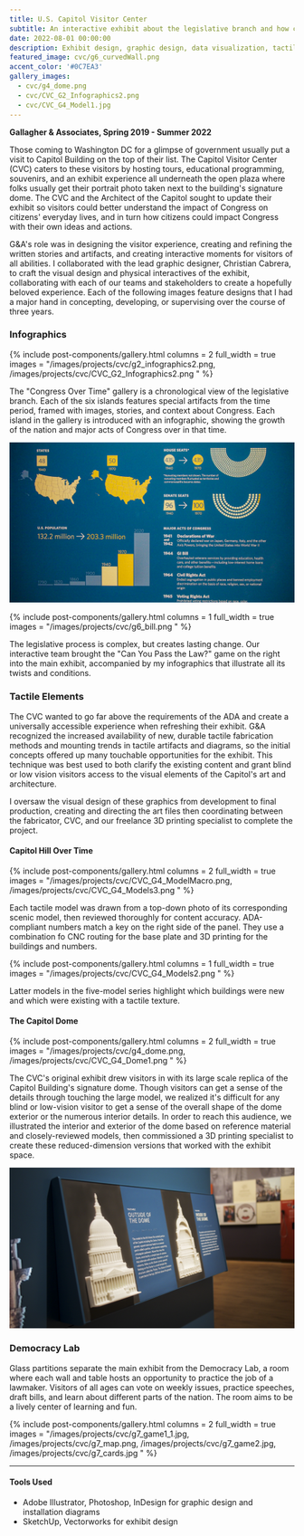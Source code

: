 ```yaml
---
title: U.S. Capitol Visitor Center
subtitle: An interactive exhibit about the legislative branch and how citizens can get involved 
date: 2022-08-01 00:00:00
description: Exhibit design, graphic design, data visualization, tactile graphics & accessibility, interaction design
featured_image: cvc/g6_curvedWall.png
accent_color: '#0C7EA3'
gallery_images:
  - cvc/g4_dome.png
  - cvc/CVC_G2_Infographics2.png
  - cvc/CVC_G4_Model1.jpg
---
```


**Gallagher & Associates, Spring 2019 - Summer 2022**

Those coming to Washington DC for a glimpse of government usually put a visit to Capitol Building on the top of their list. The Capitol Visitor Center (CVC) caters to these visitors by hosting tours, educational programming, souvenirs, and an exhibit experience all underneath the open plaza where folks usually get their portrait photo taken next to the building's signature dome. The CVC and the Architect of the Capitol sought to update their exhibit so visitors could better understand the impact of Congress on citizens' everyday lives, and in turn how citizens could impact Congress with their own ideas and actions.

G&A's role was in designing the visitor experience, creating and refining the written stories and artifacts, and creating interactive moments for visitors of all abilities. I collaborated with the lead graphic designer, Christian Cabrera, to craft the visual design and physical interactives of the exhibit, collaborating with each of our teams and stakeholders to create a hopefully beloved experience. Each of the following images feature designs that I had a major hand in concepting, developing, or supervising over the course of three years.

### Infographics

{% include post-components/gallery.html
	columns = 2
	full_width = true
	images = "/images/projects/cvc/g2_infographics2.png, /images/projects/cvc/CVC_G2_Infographics2.png
	"
%}

The "Congress Over Time" gallery is a chronological view of the legislative branch. Each of the six islands features special artifacts from the time period, framed with images, stories, and context about Congress. Each island in the gallery is introduced with an infographic, showing the growth of the nation and major acts of Congress over in that time.

![](/images/projects/cvc/g2_infographics1.png)

{% include post-components/gallery.html
	columns = 1
	full_width = true
	images = "/images/projects/cvc/g6_bill.png
	"
%}

The legislative process is complex, but creates lasting change. Our interactive team brought the "Can You Pass the Law?" game on the right into the main exhibit, accompanied by my infographics that illustrate all its twists and conditions. 

### Tactile Elements

The CVC wanted to go far above the requirements of the ADA and create a universally accessible experience when refreshing their exhibit. G&A recognized the increased availability of new, durable tactile fabrication methods and mounting trends in tactile artifacts and diagrams, so the initial concepts offered up many touchable opportunities for the exhibit. This technique was best used to both clarify the existing content and grant blind or low vision visitors access to the visual elements of the Capitol's art and architecture.

I oversaw the visual design of these graphics from development to final production, creating and directing the art files then coordinating between the fabricator, CVC, and our freelance 3D printing specialist to complete the project.

#### Capitol Hill Over Time

{% include post-components/gallery.html
	columns = 2
	full_width = true
	images = "/images/projects/cvc/CVC_G4_ModelMacro.png, /images/projects/cvc/CVC_G4_Models3.png
	"
%}

Each tactile model was drawn from a top-down photo of its corresponding scenic model, then reviewed thoroughly for content accuracy. ADA-compliant numbers match a key on the right side of the panel. They use a combination fo CNC routing for the base plate and 3D printing for the buildings and numbers. 

{% include post-components/gallery.html
	columns = 1
	full_width = true
	images = "/images/projects/cvc/CVC_G4_Models2.png
	"
%}

Latter models in the five-model series highlight which buildings were new and which were existing with a tactile texture. 

#### The Capitol Dome

{% include post-components/gallery.html
	columns = 2
	full_width = true
	images = "/images/projects/cvc/g4_dome.png, /images/projects/cvc/CVC_G4_Dome1.png
	"
%}

The CVC's original exhibit drew visitors in with its large scale replica of the Capitol Building's signature dome. Though visitors can get a sense of the details through touching the large model, we realized it's difficult for any blind or low-vision visitor to get a sense of the overall shape of the dome exterior or the numerous interior details. In order to reach this audience, we illustrated the interior and exterior of the dome based on reference material and closely-reviewed models, then commissioned a 3D printing specialist to create these reduced-dimension versions that worked with the exhibit space. 

![](/images/projects/cvc/CVC_G4_DomeModel.png)


### Democracy Lab

Glass partitions separate the main exhibit from the Democracy Lab, a room where each wall and table hosts an opportunity to practice the job of a lawmaker. Visitors of all ages can vote on weekly issues, practice speeches, draft bills, and learn about different parts of the nation. The room aims to be a lively center of learning and fun.

{% include post-components/gallery.html
	columns = 2
	full_width = true
	images = "/images/projects/cvc/g7_game1_1.jpg, /images/projects/cvc/g7_map.png, /images/projects/cvc/g7_game2.jpg, /images/projects/cvc/g7_cards.jpg
	"
%}

---

#### Tools Used
* Adobe Illustrator, Photoshop, InDesign for graphic design and installation diagrams
* SketchUp, Vectorworks for exhibit design